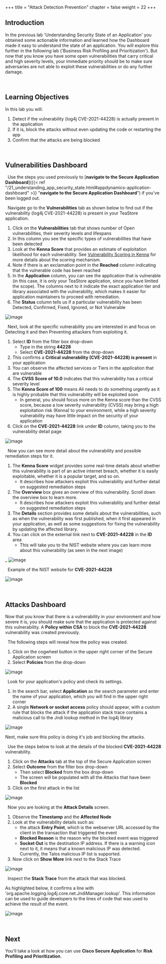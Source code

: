 +++
title = "Attack Detection Prevention"
chapter = false
weight = 22
+++


## Introduction

In the previous lab 'Understanding Security State of an Application' you obtained some actionable information and learned how the Dashboard made it easy to understand the state of an application. You will explore this further in the following lab ('Business Risk Profiling and Prioritization'). But now that you know you have some open vulnerabilities that carry critical and high severity levels, your immediate priority should be to make sure adversaries are not able to exploit these vulnerabilities or do any further damage.

<br>

## Learning Objectives

In this lab you will:

1. Detect if the vulnerability (log4j CVE-2021-44228) is actually present in the application
2. If it is, block the attacks without even updating the code or restarting the app
3. Confirm that the attacks are being blocked

<br>


## Vulnerabilities Dashboard

<span style="color: #143c76;"><i class='fas fa-circle fa-sm'></i></span>&nbsp; Use the steps you used previously to [**navigate to the Secure Application Dashboard**]({{< ref "/21_understanding_app_security_state.html#appdynamics-application-dashboard" >}} "**navigate to the Secure Application Dashboard**") if you've been logged out.


<span style="color: #143c76;"><i class='fas fa-circle fa-sm'></i></span>&nbsp; Navigate go to the **Vulnerabilities** tab as shown below to find out if the vulnerability (log4j CVE-2021-44228) is present in your TeaStore application.

1. Click on the **Vulnerabilities** tab that shows number of Open vulnerabilities, their severity levels and lifespans
2. In this column you see the specific types of vulnerabilities that have been detected
3. Look at the **Kenna Score** that provides an estimate of exploitation likelihood for each vulnerability. See [Vulnerability Scoring in Kenna](https://help.kennasecurity.com/hc/en-us/articles/360026160592-Vulnerability-Scoring-in-Kenna) for more details about the scoring mechanism.
4. Note if there is an exclamation point in the **Reached** column indicating that the vulnerable code has been reached
5. In the **Application** column, you can see the application that is vulnerable (in this case, it is only your TeaStore application, since you have limited the scope). The columns next to it indicate the exact application tier and library associated with the vulnerability, which makes it easier for application maintainers to proceed with remediation.
6. The **Status** column tells us if a particular vulnerability has been Detected, Confirmed, Fixed, Ignored, or Not Vulnerable

![image](/images/20_hands_on/attack_detect_01_B.png)

<span style="color: #143c76;"><i class='fas fa-circle fa-sm'></i></span>&nbsp; Next, look at the specific vulnerability you are interested in and focus on Detecting it and then Preventing attackers from exploiting it.

1. Select **ID** from the filter box drop-down
   - Type in the string **44228**
   - Select **CVE-2021-44228** from the drop-down
2. This confirms a **Critical vulnerability (CVE-2021-44228) is present** in your application
3. You can observe the affected services or Tiers in the application that are vulnerable
4. The **CVSS Score of 10.0** indicates that this vulnerability has a critical severity level
5. The **Kenna Score of 100** means Ali needs to do something urgently as it is highly probable that this vulnerability will be exploited soon
      - In general, you should focus more on the Kenna score than the CVSS score, because a low severity vulnerability (CVSS) may bring a high exploitation risk (Kenna) to your environment, while a high severity vulnerability may have little impact on the security of your application
5. Click on the **CVE-2021-44228** link under **ID** column, taking you to the vulnerability detail page

![image](/images/20_hands_on/attack_detect_02_B.png)



<span style="color: #143c76;"><i class='fas fa-circle fa-sm'></i></span>&nbsp; Now you can see more detail about the vulnerability and possible remediation steps for it.

1. The **Kenna Score** widget provides some real-time details about whether this vulnerability is part of an active internet breach, whether it is easily exploitable, whether it is a popular target, and so on.
   - It describes how attackers exploit this vulnerability and further detail on suggested remediation steps
2. The **Overview** box gives an overview of this vulnerability. Scroll down the overview box to learn more.
   - It describes how attackers exploit this vulnerability and further detail on suggested remediation steps
3. The **Details** section provides some details about the vulnerabilities, such as when the vulnerability was first published, when it first appeared in your application, as well as some suggestions for fixing the vulnerability by updating the affected library.
4. You can click on the external link next to **CVE-2021-44228** in the **ID** area
   - This will take you to the NIST website where you can learn more about this vulnerability (as seen in the next image)

_
![image](/images/20_hands_on/attack_detect_03_B.png)

<span style="color: #143c76;"><i class='fas fa-circle fa-sm'></i></span>&nbsp; Example of the NIST website for **CVE-2021-44228**

![image](/images/20_hands_on/attack_detect_04_B.png)

<br>


## Attacks Dashboard 

Now that you know that there is a vulnerability in your environment and how severe it is, you should make sure that the application is protected against this vulnerability. A **Policy within CSA** to block the **CVE-2021-44228** vulnerability was created previously.

<span style="color: #143c76;"><i class='fas fa-circle fa-sm'></i></span>&nbsp; The following steps will reveal how the policy was created.

1. Click on the cogwheel button in the upper right corner of the Secure Application screen
2. Select **Policies** from the drop-down    

![image](/images/20_hands_on/attack_detect_08.png)

<span style="color: #143c76;"><i class='fas fa-circle fa-sm'></i></span>&nbsp; Look for your application's policy and check its settings.

1. In the search bar, select **Application** as the search parameter and enter the name of your application, which you will find in the upper right corner
2. A single **Network or socket access** policy should appear, with a custom rule that blocks the attack if the application stack trace contains a malicious call to the Jndi lookup method in the log4j library

![image](/images/20_hands_on/attack_detect_09.png)

Next, make sure this policy is doing it's job and blocking the attacks.

<span style="color: #143c76;"><i class='fas fa-circle fa-sm'></i></span>&nbsp; Use the steps below to look at the details of the blocked **CVE-2021-44228** vulnerability.

1. Click on the **Attacks** tab at the top of the Secure Application screen 
2. Select **Outcome** from the filter box drop-down 
   - Then select **Blocked** from the box drop-down
   - The screen will be populated with all the Attacks that have been **Blocked**
3. Click on the first attack in the list 

![image](/images/20_hands_on/attack_detect_05_B.png)



<span style="color: #143c76;"><i class='fas fa-circle fa-sm'></i></span>&nbsp; Now you are looking at the **Attack Details** screen.

1. Observe the **Timestamp** and the **Affected Node**
2. Look at the vulnerability details such as:
      - the attack **Entry Point**, which is the webserver URL accessed by the client in the transaction that triggered the event
      - **Blocked Reason** is the reason why the blocked event was triggered
      - **Socket Out** is the destination IP address. If there is a warning icon next to it, it means that a known malicious IP was detected.
      Currently, the Talos malicious IP list is supported.
3. Now click on **Show More** link next to the Stack Trace

![image](/images/20_hands_on/attack_detect_06_B.png)

<span style="color: #143c76;"><i class='fas fa-circle fa-sm'></i></span>&nbsp; Inspect the **Stack Trace** from the attack that was blocked.

As highlighted below, it confirms a line with 'org.apache.logging.log4j.core.net.JndiManager.lookup'. This information can be used to guide developers to the lines of code that was used to achieve the result of the event.

![image](/images/20_hands_on/attack_detect_07_B.png)


<br>

## Next <span style="color: #143c76;"><i class='fas fa-cog fa-spin fa-sm'></i></span>&nbsp;

You'll take a look at how you can use **Cisco Secure Application** for **Risk Profiling and Prioritization**.

<br>



